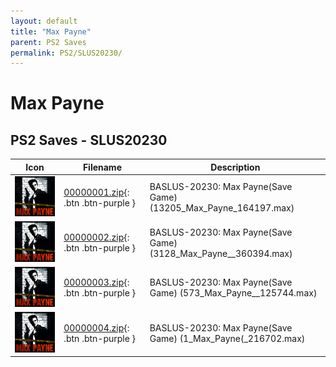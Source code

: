 ```yaml
---
layout: default
title: "Max Payne"
parent: PS2 Saves
permalink: PS2/SLUS20230/
---
```

# Max Payne

## PS2 Saves - SLUS20230

| Icon | Filename | Description |
|------|----------|-------------|
| ![Max Payne](icon0.png) | [00000001.zip](00000001.zip){: .btn .btn-purple } | BASLUS-20230: Max Payne(Save Game) (13205_Max_Payne_164197.max) |
| ![Max Payne](icon0.png) | [00000002.zip](00000002.zip){: .btn .btn-purple } | BASLUS-20230: Max Payne(Save Game) (3128_Max_Payne__360394.max) |
| ![Max Payne](icon0.png) | [00000003.zip](00000003.zip){: .btn .btn-purple } | BASLUS-20230: Max Payne(Save Game) (573_Max_Payne__125744.max) |
| ![Max Payne](icon0.png) | [00000004.zip](00000004.zip){: .btn .btn-purple } | BASLUS-20230: Max Payne(Save Game) (1_Max_Payne(_216702.max) |
